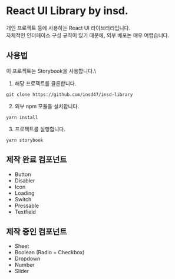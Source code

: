 # React UI Library by insd.

개인 프로젝트 등에 사용하는 React UI 라이브러리입니다.\
자체적인 인터페이스 구성 규칙이 있기 때문에, 외부 베포는 매우 어렵습니다.

## 사용법

이 프로젝트는 Storybook을 사용합니다.\

1. 해당 프로젝트를 클론합니다.

```
git clone https://github.com/insd47/insd-library
```

2. 외부 npm 모듈을 설치합니다.

```
yarn install
```

3. 프로젝트를 실행합니다.

```
yarn storybook
```

## 제작 완료 컴포넌트

- Button
- Disabler
- Icon
- Loading
- Switch
- Pressable
- Textfield

## 제작 중인 컴포넌트

- Sheet
- Boolean (Radio + Checkbox)
- Dropdown
- Number
- Slider
